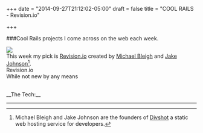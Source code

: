 +++
date = "2014-09-27T21:12:02-05:00"
draft = false
title = "COOL RAILS - Revision.io"

+++

###Cool Rails projects I come across on the web each week.

[<img src="{% static '/images/revision_hp.jpg' %}" boarder="10">](http://revision.io/)
<br>
This week my pick is [Revision.io](http://revision.io/) created by [Michael Bleigh](http://www.mbleigh.com/) and [Jake Johnson](http://jakejohnson.com/about/)[^1].
<br>
Revision.io
<br>
While not new by any means

<br>
__The Tech:__
<br>

------

[^1]:Michael Bleigh and Jake Johnson are the founders of [Divshot](https://divshot.com/) a static web hosting service for developers.
